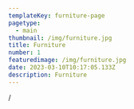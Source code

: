 ```yaml
---
templateKey: furniture-page
pagetype:
  - main
thumbnail: /img/furniture.jpg
title: Furniture
number: 1
featuredimage: /img/furniture.jpg
date: 2023-03-10T10:17:05.133Z
description: Furniture
---
```

/